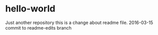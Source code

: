 # hello-world
Just another repository
this is a change about readme file.
2016-03-15
commit to readme-edits branch
